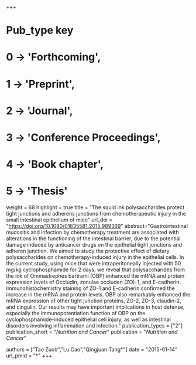 +++
# Pub_type key
# 0 -> 'Forthcoming',
# 1 -> 'Preprint',
# 2 -> 'Journal',
# 3 -> 'Conference Proceedings',
# 4 -> 'Book chapter',
# 5 -> 'Thesis'

weight = 68
highlight = true
title = "The squid ink polysaccharides protect tight junctions and adherens junctions from chemotherapeutic injury in the small intestinal epithelium of mice"
url_doi = "https://doi.org/10.1080/01635581.2015.989369"
abstract="Gastrointestinal mucositis and infection by chemotherapy treatment are associated with alterations in the functioning of the intestinal barrier, due to the potential damage induced by anticancer drugs on the epithelial tight junctions and adheren junction. We aimed to study the protective effect of dietary polysaccharides on chemotherapy-induced injury in the epithelial cells. In the current study, using mice that were intraperitoneally injected with 50 mg/kg cyclophosphamide for 2 days, we reveal that polysaccharides from the ink of Ommastrephes bartrami (OBP) enhanced the mRNA and protein expression levels of Occludin, zonulae occluden (ZO)-1, and E-cadherin. Immunohistochemistry staining of ZO-1 and E-cadherin confirmed the increase in the mRNA and protein levels. OBP also remarkably enhanced the mRNA expression of other tight junction proteins, ZO-2, ZO-3, claudin-2, and cingulin. Our results may have important implications in host defense, especially the immunopotentiation function of OBP on the cyclophosphamide-induced epithelial cell injury, as well as intestinal disorders involving inflammation and infection."
publication_types = ["2"]
publication_short = "*Nutrition and Cancer*"
publication = "*Nutrition and Cancer*"

authors = ["Tao Zuo#","Lu Cao","Qingjuan Tang*"]
date = "2015-01-14"
url_pmid = "*"
+++
